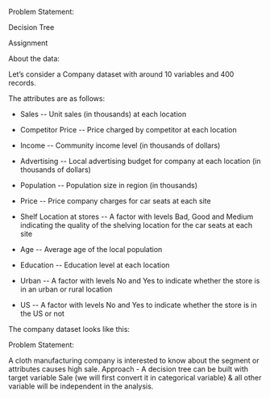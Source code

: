Problem Statement:

Decision Tree
 
Assignment


About the data: 

Let’s consider a Company dataset with around 10 variables and 400 records. 

The attributes are as follows: 

+ Sales -- Unit sales (in thousands) at each location

+ Competitor Price -- Price charged by competitor at each location

+ Income -- Community income level (in thousands of dollars)

+ Advertising -- Local advertising budget for company at each location (in thousands of dollars)

+ Population -- Population size in region (in thousands)

+ Price -- Price company charges for car seats at each site

+ Shelf Location at stores -- A factor with levels Bad, Good and Medium indicating the quality of the shelving location for the car seats at each site

+ Age -- Average age of the local population

+ Education -- Education level at each location

+ Urban -- A factor with levels No and Yes to indicate whether the store is in an urban or rural location

+ US -- A factor with levels No and Yes to indicate whether the store is in the US or not

The company dataset looks like this: 

Problem Statement:

A cloth manufacturing company is interested to know about the segment or attributes causes high sale. 
Approach - A decision tree can be built with target variable Sale (we will first convert it in categorical variable) & all other variable will be independent in the analysis. 
